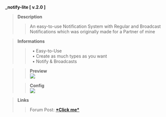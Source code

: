 <strong>_notify-lite [ v.2.0 ]</strong>

<blockquote>
<b>Description</b><br>
<blockquote>
An easy-to-use Notification System with Regular and Broadcast Notifications which was originally made for a Partner of mine</blockquote>
</blockquote>

<blockquote>
<b>Informations</b><br>
<blockquote>
‏‏‎ ‎‏‏‎‏‏‎ ‎•  Easy-to-Use<br>
‏‏‎ ‎‏‏‎‏‏‎ ‎•  Create as much types as you want<br>
‏‏‎ ‎‏‏‎‏‏‎ ‎•  Notify & Broadcasts<br>
</blockquote>
</blockquote>

<blockquote>

>**Preview**<br>
>![](https://media.discordapp.net/attachments/725329625919782962/1215371327796547594/Screenshot_2024-03-05_203640.png?ex=65fc81c1&is=65ea0cc1&hm=a1d3bca8c5e47b1ed612f107b2482df1ecf75aa7df2ef7bde84a4b15a51531ea&=&format=webp&quality=lossless&width=1046&height=588)

>**Config**<br>
>![]([https://media.discordapp.net/attachments/725329625919782962/1215371327796547594/Screenshot_2024-03-05_203640.png?ex=65fc81c1&is=65ea0cc1&hm=a1d3bca8c5e47b1ed612f107b2482df1ecf75aa7df2ef7bde84a4b15a51531ea&=&format=webp&quality=lossless&width=1046&height=588](https://cdn.discordapp.com/attachments/725329625919782962/1215596676757196800/code.png?ex=65fd53a0&is=65eadea0&hm=9203c554c3c5096b3f6d47c035cc54b7495b8382df5bad6c4d075d9cdf40b604&)https://cdn.discordapp.com/attachments/725329625919782962/1215596676757196800/code.png?ex=65fd53a0&is=65eadea0&hm=9203c554c3c5096b3f6d47c035cc54b7495b8382df5bad6c4d075d9cdf40b604&)
</blockquote>

> **Links**
>> Forum Post: **[\*Click me\*](https://forum.cfx.re/t/release-qbcore-notify-lite-an-easy-to-use-notification-system/5216044)**

